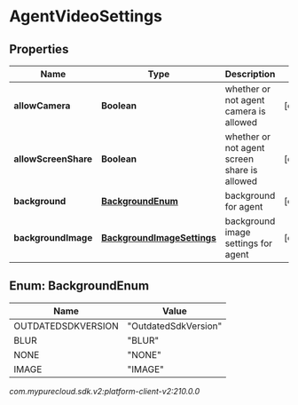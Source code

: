 # AgentVideoSettings


## Properties

| Name | Type | Description | Notes |
| ------------ | ------------- | ------------- | ------------- |
| **allowCamera** | **Boolean** | whether or not agent camera is allowed |  [optional] |
| **allowScreenShare** | **Boolean** | whether or not agent screen share is allowed |  [optional] |
| **background** | [**BackgroundEnum**](#Enum--BackgroundEnum) | background for agent |  [optional] |
| **backgroundImage** | [**BackgroundImageSettings**](BackgroundImageSettings) | background image settings for agent |  [optional] |


## Enum: BackgroundEnum

| Name | Value |
| ---- | ----- |
| OUTDATEDSDKVERSION | &quot;OutdatedSdkVersion&quot; | 
| BLUR | &quot;BLUR&quot; | 
| NONE | &quot;NONE&quot; | 
| IMAGE | &quot;IMAGE&quot; | 




_com.mypurecloud.sdk.v2:platform-client-v2:210.0.0_
